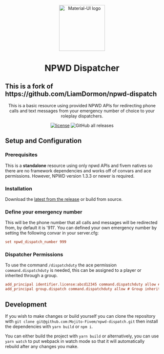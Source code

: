 <div align="center">
    <img href="https://projecterror.dev" width="150" src="https://i.tasoagc.dev/c1pD" alt="Material-UI logo" />
</div>
<h1 align="center">NPWD Dispatcher</h1>
<h2>This is a fork of https://github.com/LiamDormon/npwd-dispatch</h2>

<div align="center">
This is a basic resource using provided NPWD APIs for redirecting phone calls and text messages from your emergency number of choice to your roleplay dispatchers.
</div>

<div align="center">

[![license](https://img.shields.io/github/license/Mojito-Fivem/npwd-dispatch?style=for-the-badge)](https://github.com/mojito-fivem/npwd-dispatch/master/LICENSE)
![GitHub all releases](https://img.shields.io/github/downloads/mojito-fivem/npwd-dispatch/total?style=for-the-badge)
</div>

## Setup and Configuration

### Prerequisites
This is a **standalone** resource using only npwd APIs and fivem natives so there are no framework dependencies and works off of convars and ace permissions.
However, NPWD version 1.3.3 or newer is required.

### Installation
Download the [latest from the release](https://github.com/Mojito-Fivem/npwd-dispatch/releases/latest) or build from source.

### Define your emergency number
This will be the phone number that all calls and messages will be redirected from, by default it is '911'.
You can defined your own emergency number by setting the following convar in your server.cfg:

```cfg
set npwd_dispatch_number 999
```

### Dispatcher Permissions
To use the command `/dispatchduty` the ace permission `command.dispatchduty` is needed, this can be assigned to a player or inherited through a group.
```cfg
add_principal identifier.license:abcd12345 command.dispatchduty allow # Individual
add_principal group.dispatch command.dispatchduty allow # Group inheritence
```

## Development

If you wish to make changes or build yourself you can clone the repository with `git clone git@github.com:Mojito-Fivem/npwd-dispatch.git` then install the dependencies with `yarn build` or `npm i`.

You can either build the project with `yarn build` or alternatively, you can use `yarn watch` to put webpack in watch mode so that it will automatically rebuild after any changes you make.
